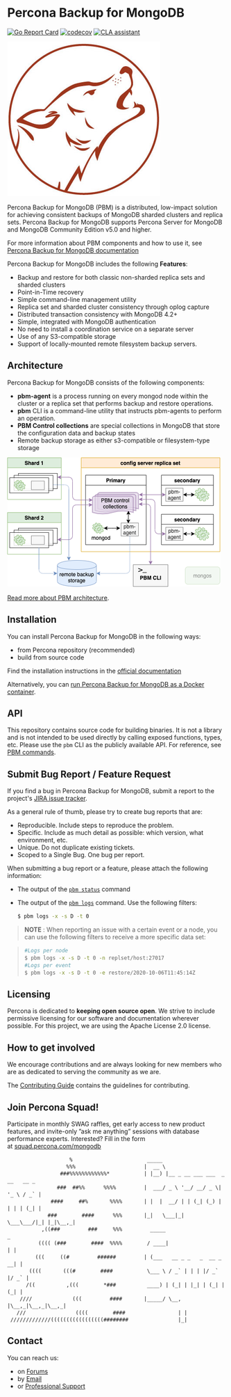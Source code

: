 # Percona Backup for MongoDB
[![Go Report Card](https://goreportcard.com/badge/github.com/percona/percona-backup-mongodb)](https://goreportcard.com/report/github.com/percona/percona-backup-mongodb) [![codecov](https://codecov.io/gh/percona/percona-backup-mongodb/branch/master/graph/badge.svg?token=TiuOmTfp2p)](https://codecov.io/gh/percona/percona-backup-mongodb) [![CLA assistant](https://cla-assistant.percona.com/readme/badge/percona/percona-backup-mongodb)](https://cla-assistant.percona.com/percona/percona-backup-mongodb)

![PBM logo](backup-mongo.jpeg)

Percona Backup for MongoDB (PBM) is a distributed, low-impact solution for achieving
consistent backups of MongoDB sharded clusters and replica sets. Percona Backup for MongoDB supports Percona Server for MongoDB and MongoDB Community Edition v5.0 and higher.

For more information about PBM components and how to use it, see
[Percona Backup for MongoDB documentation](https://docs.percona.com/percona-backup-mongodb/)

Percona Backup for MongoDB includes the following **Features**:

- Backup and restore for both classic non-sharded replica sets and sharded clusters
- Point-in-Time recovery
- Simple command-line management utility
- Replica set and sharded cluster consistency through oplog capture
- Distributed transaction consistency with MongoDB 4.2+
- Simple, integrated with MongoDB authentication
- No need to install a coordination service on a separate server
- Use of any S3-compatible storage
- Support of locally-mounted remote filesystem backup servers.

## Architecture

Percona Backup for MongoDB consists of the following components:

- **pbm-agent** is a process running on every mongod node within the cluster or a replica set that performs backup and restore operations.
- **pbm** CLI is a command-line utility that instructs pbm-agents to perform an operation.
- **PBM Control collections** are special collections in MongoDB that store the configuration data and backup states
- Remote backup storage as either s3-compatible or filesystem-type storage

![Architecture](pbm-architecture.png)

[Read more about PBM architecture](https://docs.percona.com/percona-backup-mongodb/details/architecture.html).

## Installation

You can install Percona Backup for MongoDB in the following ways:
- from Percona repository (recommended)
- build from source code

Find the installation instructions in the [official documentation](https://docs.percona.com/percona-backup-mongodb/installation.html)

Alternatively, you can [run Percona Backup for MongoDB as a Docker container](https://hub.docker.com/r/percona/percona-backup-mongodb).

## API
This repository contains source code for building binaries. It is not a library and is not intended to be used directly by calling exposed functions, types, etc.
Please use the `pbm` CLI as the publicly available API. For reference, see [PBM commands](https://docs.percona.com/percona-backup-mongodb/reference/pbm-commands.html).

## Submit Bug Report / Feature Request

If you find a bug in Percona Backup for MongoDB, submit a report to the project's [JIRA issue tracker](https://jira.percona.com/projects/PBM).

As a general rule of thumb, please try to create bug reports that are:

- Reproducible. Include steps to reproduce the problem.
- Specific. Include as much detail as possible: which version, what environment, etc.
- Unique. Do not duplicate existing tickets.
- Scoped to a Single Bug. One bug per report.

When submitting a bug report or a feature, please attach the following information:

- The output of the [`pbm status`](https://docs.percona.com/percona-backup-mongodb/reference/pbm-commands.html#pbm-status) command
- The output of the [`pbm logs`](https://docs.percona.com/percona-backup-mongodb/reference/pbm-commands.html#pbm-logs) command. Use the following filters:

   ```sh
   $ pbm logs -x -s D -t 0
   ```

>**NOTE** : When reporting an issue with a certain event or a node, you can use the following filters to receive a more specific data set:

>```bash
>#Logs per node
>$ pbm logs -x -s D -t 0 -n replset/host:27017
>#Logs per event
>$ pbm logs -x -s D -t 0 -e restore/2020-10-06T11:45:14Z
>```


## Licensing

Percona is dedicated to **keeping open source open**. We strive to include permissive licensing for our software and documentation wherever possible. For this project, we are using the Apache License 2.0 license.

## How to get involved

We encourage contributions and are always looking for new members who are as dedicated to serving the community as we are.

The [Contributing Guide](https://github.com/percona/percona-backup-mongodb/blob/main/CONTRIBUTING.md) contains the guidelines for contributing.

## Join Percona Squad!
Participate in monthly SWAG raffles, get early access to new product features, and invite-only ”ask me anything” sessions with database performance experts. Interested? Fill in the form at [squad.percona.com/mongodb](https://squad.percona.com/mongodb)
```
                    %                        _____
                   %%%                      |  __ \
                 ###%%%%%%%%%%%%*           | |__) |__ _ __ ___ ___  _ __   __ _
                ###  ##%%      %%%%         |  ___/ _ \ '__/ __/ _ \| '_ \ / _` |
              ####     ##%       %%%%       | |  |  __/ | | (_| (_) | | | | (_| |
             ###        ####      %%%       |_|   \___|_|  \___\___/|_| |_|\__,_|
           ,((###         ###     %%%         _____                       _
          (((( (###        ####  %%%%        / ____|                     | |
         (((     ((#         ######         | (___   __ _ _   _  __ _  __| |
       ((((       (((#        ####           \___ \ / _` | | | |/ _` |/ _` |
      /((          ,(((        *###          ____) | (_| | |_| | (_| | (_| |
    ////             (((         ####       |_____/ \__, |\__,_|\__,_|\__,_|
   ///                ((((        ####                 | |
 /////////////(((((((((((((((((########                |_|  
```

## Contact

You can reach us:
* on [Forums](https://forums.percona.com)
* by [Email](mailto:mongodb-backup@percona.com)
* or [Professional Support](https://www.percona.com/about/contact)
